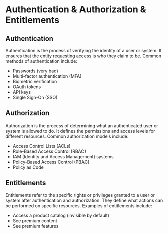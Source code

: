 # Authentication & Authorization & Entitlements

## Authentication

Authentication is the process of verifying the identity of a user or system. It ensures that the entity requesting access is who they claim to be. Common methods of authentication include:
- Passwords (very bad)
- Multi-factor authentication (MFA)
- Biometric verification
- OAuth tokens
- API keys
- Single Sign-On (SSO)

## Authorization

Authorization is the process of determining what an authenticated user or system is allowed to do. It defines the permissions and access levels for different resources. Common authorization models include:
- Access Control Lists (ACLs)
- Role-Based Access Control (RBAC)
- IAM (Identity and Access Management) systems
- Policy-Based Access Control (PBAC)
- Policy as Code

## Entitlements

Entitlements refer to the specific rights or privileges granted to a user or system after authentication and authorization. They define what actions can be performed on specific resources. Examples of entitlements include:
- Access a product catalog (invisible by default)
- See premium content
- See premium features
